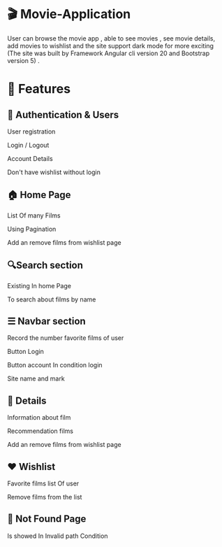 # 🎬 Movie-Application

User can browse the movie app , able to see movies , see movie details, add movies to wishlist and the site support dark mode for more exciting (The site was built by Framework Angular cli  version 20 and Bootstrap version 5) .

# 🚀 Features
## 🔑 Authentication & Users
User registration

Login / Logout

Account Details

Don't have wishlist without login

## 🏠 Home Page
List Of many Films

Using Pagination

Add an remove films from wishlist page


## 🔍Search section
Existing In home Page 

To search about films by name

## ☰ Navbar section

Record the number favorite films of user

Button Login

Button account In condition login

Site name and mark

## 📜 Details
Information about film

Recommendation films

Add an remove films from wishlist page

## ❤️ Wishlist
Favorite films list Of user

Remove films from the list

## 🚫 Not Found Page
Is showed In Invalid path Condition


